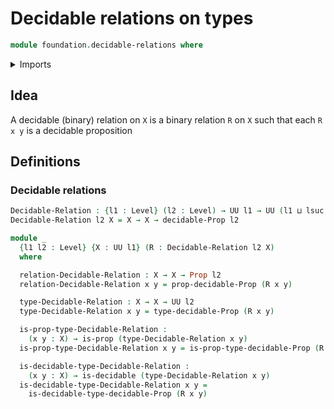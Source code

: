 # Decidable relations on types

```agda
module foundation.decidable-relations where
```

<details><summary>Imports</summary>
```agda
open import foundation.decidable-propositions
open import foundation.decidable-types
open import foundation.propositions
open import foundation.universe-levels
```
</details>

## Idea

A decidable (binary) relation on `X` is a binary relation `R` on `X` such that each `R x y` is a decidable proposition

## Definitions

### Decidable relations

```agda
Decidable-Relation : {l1 : Level} (l2 : Level) → UU l1 → UU (l1 ⊔ lsuc l2)
Decidable-Relation l2 X = X → X → decidable-Prop l2

module _
  {l1 l2 : Level} {X : UU l1} (R : Decidable-Relation l2 X)
  where

  relation-Decidable-Relation : X → X → Prop l2
  relation-Decidable-Relation x y = prop-decidable-Prop (R x y)

  type-Decidable-Relation : X → X → UU l2
  type-Decidable-Relation x y = type-decidable-Prop (R x y)

  is-prop-type-Decidable-Relation :
    (x y : X) → is-prop (type-Decidable-Relation x y)
  is-prop-type-Decidable-Relation x y = is-prop-type-decidable-Prop (R x y)

  is-decidable-type-Decidable-Relation :
    (x y : X) → is-decidable (type-Decidable-Relation x y)
  is-decidable-type-Decidable-Relation x y =
    is-decidable-type-decidable-Prop (R x y)
```
